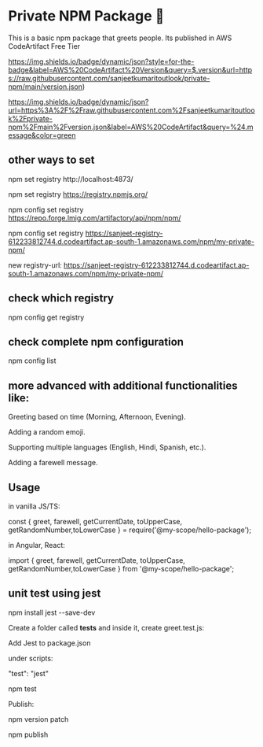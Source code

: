 # Private NPM Package 🎯

This is a basic npm package that greets people. Its published in AWS CodeArtifact Free Tier

https://img.shields.io/badge/dynamic/json?style=for-the-badge&label=AWS%20CodeArtifact%20Version&query=$.version&url=https://raw.githubusercontent.com/sanjeetkumaritoutlook/private-npm/main/version.json)

https://img.shields.io/badge/dynamic/json?url=https%3A%2F%2Fraw.githubusercontent.com%2Fsanjeetkumaritoutlook%2Fprivate-npm%2Fmain%2Fversion.json&label=AWS%20CodeArtifact&query=%24.message&color=green




## other ways to set

npm set registry http://localhost:4873/

npm set registry https://registry.npmjs.org/

npm config set registry https://repo.forge.lmig.com/artifactory/api/npm/npm/ 

npm config set registry https://sanjeet-registry-612233812744.d.codeartifact.ap-south-1.amazonaws.com/npm/my-private-npm/

new  registry-url: https://sanjeet-registry-612233812744.d.codeartifact.ap-south-1.amazonaws.com/npm/my-private-npm/


## check which registry

npm config get registry

## check complete npm configuration

npm config list


## more advanced with additional functionalities like:

Greeting based on time (Morning, Afternoon, Evening). 

Adding a random emoji.

Supporting multiple languages (English, Hindi, Spanish, etc.).

Adding a farewell message.

## Usage

in vanilla JS/TS:

const { greet, farewell, getCurrentDate, toUpperCase, getRandomNumber,toLowerCase } = require('@my-scope/hello-package');

in Angular, React:

import { greet, farewell, getCurrentDate, toUpperCase, getRandomNumber,toLowerCase } from '@my-scope/hello-package';

## unit test using jest

npm install jest --save-dev

Create a folder called __tests__ and inside it, create greet.test.js:

Add Jest to package.json

under scripts:

   "test": "jest"

npm test
 
 Publish:
 
 npm version patch
 
npm publish
